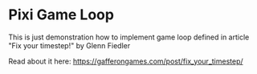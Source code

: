 # Pixi Game Loop

This is just demonstration how to implement game loop defined in article "Fix
your timestep!" by Glenn Fiedler

Read about it here: https://gafferongames.com/post/fix_your_timestep/
